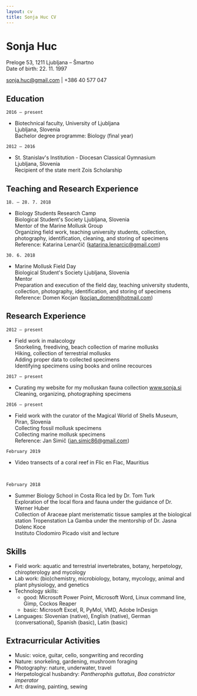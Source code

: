 ```yaml
---
layout: cv
title: Sonja Huc CV
---
```

# Sonja Huc
Preloge 53, 1211 Ljubljana – Šmartno  
Date of birth: 22. 11. 1997

<div id="webaddress">
<a href="sonja.huc@gmail.com">sonja.huc@gmail.com</a>
| +386 40 577 047
</div>


## Education

`2016 – present`
- Biotechnical faculty, University of Ljubljana  
Ljubljana, Slovenia  
Bachelor degree programme: Biology (final year)

`2012 – 2016`
- St. Stanislav's Institution - Diocesan Classical Gymnasium  
Ljubljana, Slovenia  
Recipient of the state merit Zois Scholarship

## Teaching and Research Experience

`18. – 28. 7. 2018`
- Biology Students Research Camp  
Biological Student's Society Ljubljana, Slovenia  
Mentor of the Marine Mollusk Group  
Organizing field work, teaching university students, collection, photography, identification, cleaning, and storing of specimens  
Reference: Katarina Lenarčič ([katarina.lenarcic@gmail.com](katarina.lenarcic@gmail.com))

`30. 6. 2018`
- Marine Mollusk Field Day  
Biological Student's Society Ljubljana, Slovenia  
Mentor  
Preparation and execution of the field day, teaching university students, collection, photography, identification, and storing of specimens  
Reference: Domen Kocjan ([kocjan_domen@hotmail.com](kocjan_domen@hotmail.com))

## Research Experience

`2012 – present`
- Field work in malacology  
Snorkeling, freediving, beach collection of marine mollusks  
Hiking, collection of terrestrial mollusks  
Adding proper data to collected specimens  
Identifying specimens using books and online recources

`2017 – present`
- Curating my website for my molluskan fauna collection www.sonja.si  
Cleaning, organizing, photographing specimens

`2016 – present`
- Field work with the curator of the Magical World of Shells Museum, Piran, Slovenia  
Collecting fossil mollusk specimens  
Collecting marine mollusk specimens  
Reference: Jan Simič ([jan.simic86@gmail.com](jan.simic86@gmail.com))

`February 2019`
- Video transects of a coral reef in Flic en Flac, Mauritius
  
<br/>

`February 2018`
- Summer Biology School in Costa Rica led by Dr. Tom Turk  
Exploration of the local flora and fauna under the guidance of Dr. Werner Huber  
Collection of Araceae plant meristematic tissue samples at the biological station Tropenstation La Gamba under the mentorship of Dr. Jasna Dolenc Koce  
Instituto Clodomiro Picado visit and lecture

## Skills

- Field work: aquatic and terrestrial invertebrates, botany, herpetology, chiropterology and mycology
- Lab work: (bio)chemistry, microbiology, botany, mycology, animal and plant physiology, and genetics
- Technology skills:
     - good: Microsoft Power Point, Microsoft Word, Linux command line, Gimp, Cockos Reaper
     - basic: Microsoft Excel, R, PyMol, VMD, Adobe InDesign
- Languages: Slovenian (native), English (native), German (conversational), Spanish (basic), Latin (basic)

## Extracurricular Activities

- Music: voice, guitar, cello, songwriting and recording
- Nature: snorkeling, gardening, mushroom foraging
- Photography: nature, underwater, travel
- Herpetological husbandry: *Pantherophis guttatus*, *Boa constrictor imperator*
- Art: drawing, painting, sewing

<!-- ### Footer

Last updated: Aug 2019 -->


